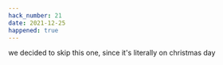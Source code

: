 ```yaml
---
hack_number: 21
date: 2021-12-25
happened: true
---
```


we decided to skip this one, since it's literally on christmas day
